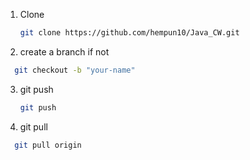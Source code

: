 1. Clone
   ```sh
   git clone https://github.com/hempun10/Java_CW.git
   ```

2. create a branch if not
 ```sh
   git checkout -b "your-name"
   ```

3. git push
    ```sh
   git push
   ```
4. git pull
 ```sh
   git pull origin
   ```

